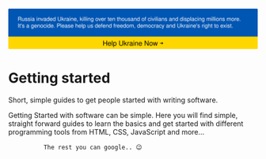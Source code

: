 [![SWUbanner](https://raw.githubusercontent.com/vshymanskyy/StandWithUkraine/main/banner2-direct.svg)](https://github.com/vshymanskyy/StandWithUkraine/blob/main/docs/README.md)

# Getting started

Short, simple guides to get people started with writing software.

Getting Started with software can be simple. Here you will find
simple, straight forward guides to learn the basics and get
started with different programming tools from HTML, CSS,
JavaScript and more...

              The rest you can google.. 😉

